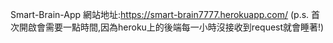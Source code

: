 Smart-Brain-App
網站地址:https://smart-brain7777.herokuapp.com/    (p.s. 首次開啟會需要一點時間,因為heroku上的後端每一小時沒接收到request就會睡著!)
